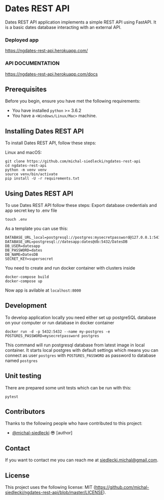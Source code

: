 # Dates REST API

Dates REST API application implements a simple REST API using FastAPI. It is
a basic dates database interacting with an external API.
### Deployed app
https://ngdates-rest-api.herokuapp.com/
### API DOCUMENTATION
https://ngdates-rest-api.herokuapp.com/docs

## Prerequisites

Before you begin, ensure you have met the following requirements:
* You have installed `python` >= 3.6.2
* You have a `<Windows/Linux/Mac>` machine.

## Installing Dates REST API

To install Dates REST API, follow these steps:

Linux and macOS:

```
git clone https://github.com/michal-siedlecki/ngdates-rest-api
cd ngdates-rest-api
python -m venv venv
source venv/bin/activate
pip install -U -r requirements.txt
```

## Using Dates REST API

To use Dates REST API follow these steps:
Export database credentials and app secret key to .env file
```
touch .env
```
As a template you can use this:

```
DATABASE_URL_local=postgresql://postgres:mysecretpassword@127.0.0.1:5432/postgres
DATABASE_URL=postgresql://datesapp:dates@db:5432/DatesDB
DB_USER=datesapp
DB_PASSWORD=dates
DB_NAME=DatesDB
SECRET_KEY=supersecret
```
You need to create and run docker
container with clusters inside
```
docker-compose build
docker-compose up
```
Now app is avilable at `localhost:8000`

## Development
To develop application locally you need either set up postgreSQL database on your computer
or run database in docker container
```
docker run -d -p 5432:5432 --name my-postgres -e POSTGRES_PASSWORD=mysecretpassword postgres
```
This command will run postgresql database from latest image in local container. It starts local postgres with
default settings which means you can connect as user `postgres` with `POSTGRES_PASSWORD` as password
to database named `postgres`

## Unit testing

There are prepared some unit tests which can be run with this:
```
pytest
```

## Contributors

Thanks to the following people who have contributed to this project:

* [@michal-siedlecki](https://github.com/michal-siedlecki) 😎 [author]


## Contact

If you want to contact me you can reach me at <siedlecki.michal@gmail.com>.

## License

This project uses the following license: MIT (<https://github.com/michal-siedlecki/ngdates-rest-api/blob/master/LICENSE>).
